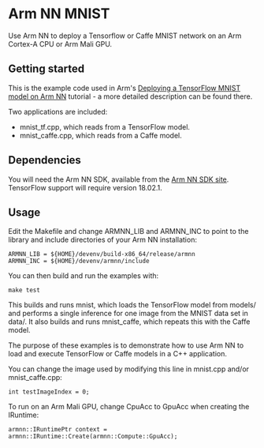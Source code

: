 # Arm NN MNIST
Use Arm NN to deploy a Tensorflow or Caffe MNIST network on an Arm Cortex-A CPU or Arm Mali GPU.

## Getting started

This is the example code used in Arm's [Deploying a TensorFlow MNIST model on Arm NN](https://developer.arm.com/technologies/machine-learning-on-arm/developer-material/how-to-guides/) tutorial - a more detailed description can be found there.

Two applications are included:

* mnist_tf.cpp, which reads from a TensorFlow model.
* mnist_caffe.cpp, which reads from a Caffe model.

## Dependencies

You will need the Arm NN SDK, available from the [Arm NN SDK site](https://developer.arm.com/products/processors/machine-learning/arm-nn). TensorFlow support will require version 18.02.1.

## Usage

Edit the Makefile and change ARMNN\_LIB and ARMNN\_INC to point to the library and include directories of your Arm NN installation:

    ARMNN_LIB = ${HOME}/devenv/build-x86_64/release/armnn
    ARMNN_INC = ${HOME}/devenv/armnn/include

You can then build and run the examples with:

    make test

This builds and runs mnist, which loads the TensorFlow model from models/ and performs a single inference for one image from the MNIST data set in data/. It also builds and runs mnist_caffe, which repeats this with the Caffe model.

The purpose of these examples is to demonstrate how to use Arm NN to load and execute TensorFlow or Caffe models in a C++ application.

You can change the image used by modifying this line in mnist.cpp and/or mnist_caffe.cpp:

    int testImageIndex = 0;

To run on an Arm Mali GPU, change CpuAcc to GpuAcc when creating the IRuntime:

    armnn::IRuntimePtr context = armnn::IRuntime::Create(armnn::Compute::GpuAcc);
